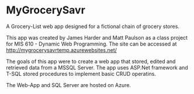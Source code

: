 # MyGrocerySavr
A Grocery-List web app designed for a fictional chain of grocery stores.

This app was created by James Harder and Matt Paulson as a class project for MIS 610 - Dynamic Web Programming. The site can be accessed at http://mygrocerysavrtemp.azurewebsites.net/ 

The goals of this app were to create a web app that stored, edited and retrieved data from a MSSQL Server. The app uses ASP.Net framework and T-SQL stored procedures to implement basic CRUD operatins. 

The Web-App and SQL Server are hosted on Azure.
